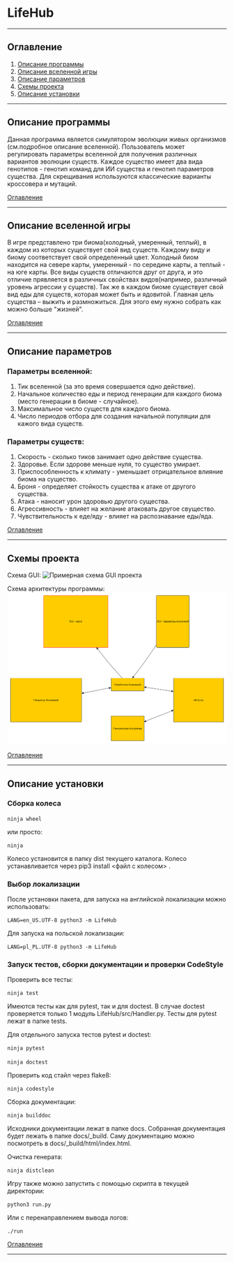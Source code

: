 # LifeHub
___

## Оглавление
<a name="6"></a> 
1. [Описание программы](#1)
2. [Описание вселенной игры](#2)
3. [Описание параметров](#3)
4. [Схемы проекта](#4)
5. [Описание установки](#5)
___

## Описание программы
<a name="1"></a> 
Данная программа является симулятором эволюции живых организмов (см.подробное описание вселенной). Пользователь может регулировать параметры вселенной для получения различных вариантов эволюции существ. Каждое существо имеет два вида генотипов - генотип команд для ИИ существа и генотип параметров существа. Для скрещивания используются классические варианты кроссовера и мутаций.

[Оглавление](#6)
____

## Описание вселенной игры
<a name="2"></a> 
В игре представлено три биома(холодный, умеренный, теплый), в каждом из которых существует свой вид существ. Каждому виду и биому соответствует свой определенный цвет. Холодный биом находится на севере карты, умеренный - по середине карты, а теплый - на юге карты.
Все виды существ отличаются друг от друга, и это отличие прявляется в различных свойствах видов(например, различный уровень агрессии у существ). Так же в каждом биоме существует свой вид еды для существ, которая может быть и ядовитой. Главная цель существа – выжить и размножиться. Для этого ему нужно собрать как можно больше "жизней".

[Оглавление](#6)
____

## Описание параметров
<a name="3"></a> 
### Параметры вселенной: 

1. Тик вселенной (за это время совершается одно действие).
2. Начальное количество еды и период генерации для каждого биома (место генерации в биоме - случайное).
3. Максимальное число существ для каждого биома.
4. Число периодов отбора для создания начальной популяции для кажого вида существ.

### Параметры существ:
1. Скорость - сколько тиков занимает одно действие существа.
2. Здоровье. Если здорове меньше нуля, то существо умирает.
3. Приспособленность к климату - уменьшает отрицательное влияние биома на существо.
4. Броня - определяет стойкость существа к атаке от другого существа.
5. Атака - наносит урон здоровью другого существа.
6. Агрессивность - влияет на желание атаковать другое свущество.
7. Чувствительность к еде/яду - влияет на распознавание еды/яда.

[Оглавление](#6)
____

## Схемы проекта
<a name="4"></a> 

Схема GUI:
![Примерная схема GUI проекта](https://github.com/Matavilla/LifeHub/blob/master/Схема%20GUI.bmp)

Схема архитектуры программы:
![Примерная архитектура проекта](https://github.com/Matavilla/LifeHub/blob/master/Схема%20проекта.bmp)

[Оглавление](#6)
____

## Описание установки
<a name="5"></a> 
### Сборка колеса
```
ninja wheel 
```
или просто:
```
ninja
```
 Колесо установится в папку dist текущего каталога. Колесо устанавливается через pip3 install <файл с колесом> .

### Выбор локализации
После установки пакета, для запуска на английской локализации можно использовать:
```
LANG=en_US.UTF-8 python3 -m LifeHub
```
Для запуска на польской локализации:
```
LANG=pl_PL.UTF-8 python3 -m LifeHub
```

### Запуск тестов, сборки документации и проверки CodeStyle
Проверить все тесты:
```
ninja test
```
Имеются тесты как для pytest, так и для doctest. В случае doctest проверяется только 1 модуль LifeHub/src/Handler.py. Тесты для pytest лежат в папке tests.

Для отдельного запуска тестов pytest и doctest:
```
ninja pytest

ninja doctest
```

Проверить код стайл через flake8: 
```
ninja codestyle
```

Сборка документации:
```
ninja builddoc
```
Исходники документации лежат в папке docs. Собранная документация будет лежать в папке docs/_build. Саму документацию можно посмотреть в  docs/_build/html/index.html.

Очистка генерата:
```
ninja distclean
```

Игру также можно запустить с помощью скрипта в текущей директории:
```
python3 run.py
```
Или с перенаправлением вывода логов:
```
./run
```
[Оглавление](#6)
____
